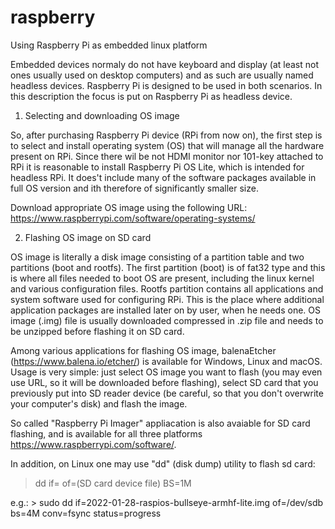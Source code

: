 # raspberry
Using Raspberry Pi as embedded linux platform

Embedded devices normaly do not have keyboard and display (at least not ones usually used on desktop computers) and as such are usually named headless devices.
Raspberry Pi is designed to be used in both scenarios. In this description the focus is put on Raspberry Pi as headless device.

1. Selecting and downloading OS image

So, after purchasing Raspberry Pi device (RPi from now on), the first step is to select and install operating system (OS) that will manage all the hardware present on RPi. 
Since there wil be not HDMI monitor nor 101-key attached to RPi it is reasonable to install Raspberry Pi OS Lite, which is intended for headless RPi. It does't include many of the software packages available in full OS version and ith therefore of significantly smaller size.

Download appropriate OS image using the following URL:
https://www.raspberrypi.com/software/operating-systems/

2. Flashing OS image on SD card

OS image is literally a disk image consisting of a partition table and two partitions (boot and rootfs). The first partition (boot) is of fat32 type and this is where all files needed to boot OS are present, including the linux kernel and various configuration files. Rootfs partition contains all applications and system software used for configuring RPi. This is the place where additional application packages are installed later on by user, when he needs one.
OS image (.img) file is usually downloaded compressed in .zip file and needs to be unzipped before flashing it on SD card.

Among various applications for flashing OS image, balenaEtcher (https://www.balena.io/etcher/) is available for Windows, Linux and macOS. Usage is very simple: just select OS image you want to flash (you may even use URL, so it will be downloaded before flashing), select SD card that you previously put into SD reader device (be careful, so that you don't overwrite your computer's disk) and flash the image.

So called "Raspberry Pi Imager" appliacation is also avaiable for SD card flashing, and is available for all three platforms https://www.raspberrypi.com/software/.

In addition, on Linux one may use "dd" (disk dump) utility to flash sd card:

> dd if=<OS image filenam> of=(SD card device file) BS=1M
  
  e.g.: > sudo dd if=2022-01-28-raspios-bullseye-armhf-lite.img of=/dev/sdb bs=4M conv=fsync status=progress




 
